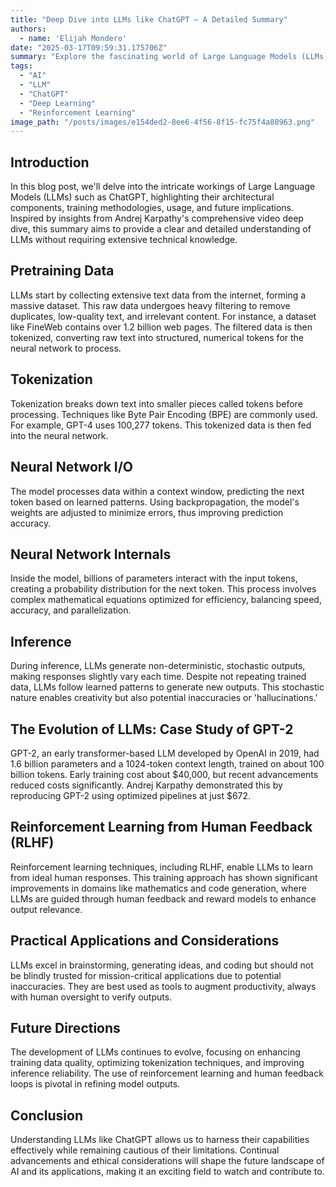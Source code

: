 ```yaml
---
title: "Deep Dive into LLMs like ChatGPT – A Detailed Summary"
authors:
  - name: 'Elijah Mondero'
date: "2025-03-17T09:59:31.175706Z"
summary: "Explore the fascinating world of Large Language Models (LLMs) like ChatGPT. Understand their architecture, training processes, and capabilities through this comprehensive deep dive summary."
tags:
  - "AI"
  - "LLM"
  - "ChatGPT"
  - "Deep Learning"
  - "Reinforcement Learning"
image_path: "/posts/images/e154ded2-8ee6-4f56-8f15-fc75f4a88963.png"
---
```


## Introduction

In this blog post, we'll delve into the intricate workings of Large Language Models (LLMs) such as ChatGPT, highlighting their architectural components, training methodologies, usage, and future implications. Inspired by insights from Andrej Karpathy's comprehensive video deep dive, this summary aims to provide a clear and detailed understanding of LLMs without requiring extensive technical knowledge.

## Pretraining Data

LLMs start by collecting extensive text data from the internet, forming a massive dataset. This raw data undergoes heavy filtering to remove duplicates, low-quality text, and irrelevant content. For instance, a dataset like FineWeb contains over 1.2 billion web pages. The filtered data is then tokenized, converting raw text into structured, numerical tokens for the neural network to process.

## Tokenization

Tokenization breaks down text into smaller pieces called tokens before processing. Techniques like Byte Pair Encoding (BPE) are commonly used. For example, GPT-4 uses 100,277 tokens. This tokenized data is then fed into the neural network.

## Neural Network I/O

The model processes data within a context window, predicting the next token based on learned patterns. Using backpropagation, the model's weights are adjusted to minimize errors, thus improving prediction accuracy.

## Neural Network Internals

Inside the model, billions of parameters interact with the input tokens, creating a probability distribution for the next token. This process involves complex mathematical equations optimized for efficiency, balancing speed, accuracy, and parallelization.

## Inference

During inference, LLMs generate non-deterministic, stochastic outputs, making responses slightly vary each time. Despite not repeating trained data, LLMs follow learned patterns to generate new outputs. This stochastic nature enables creativity but also potential inaccuracies or 'hallucinations.'

## The Evolution of LLMs: Case Study of GPT-2

GPT-2, an early transformer-based LLM developed by OpenAI in 2019, had 1.6 billion parameters and a 1024-token context length, trained on about 100 billion tokens. Early training cost about $40,000, but recent advancements reduced costs significantly. Andrej Karpathy demonstrated this by reproducing GPT-2 using optimized pipelines at just $672.

## Reinforcement Learning from Human Feedback (RLHF)

Reinforcement learning techniques, including RLHF, enable LLMs to learn from ideal human responses. This training approach has shown significant improvements in domains like mathematics and code generation, where LLMs are guided through human feedback and reward models to enhance output relevance.

## Practical Applications and Considerations

LLMs excel in brainstorming, generating ideas, and coding but should not be blindly trusted for mission-critical applications due to potential inaccuracies. They are best used as tools to augment productivity, always with human oversight to verify outputs.

## Future Directions

The development of LLMs continues to evolve, focusing on enhancing training data quality, optimizing tokenization techniques, and improving inference reliability. The use of reinforcement learning and human feedback loops is pivotal in refining model outputs.

## Conclusion

Understanding LLMs like ChatGPT allows us to harness their capabilities effectively while remaining cautious of their limitations. Continual advancements and ethical considerations will shape the future landscape of AI and its applications, making it an exciting field to watch and contribute to.
